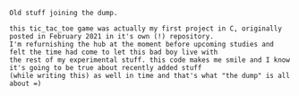     Old stuff joining the dump.
    
    this tic_tac_toe game was actually my first project in C, originally posted in February 2021 in it's own (!) repository.
    I'm refurnishing the hub at the moment before upcoming studies and felt the time had come to let this bad boy live with
    the rest of my experimental stuff. this code makes me smile and I know it's going to be true about recently added stuff
    (while writing this) as well in time and that's what "the dump" is all about =)
